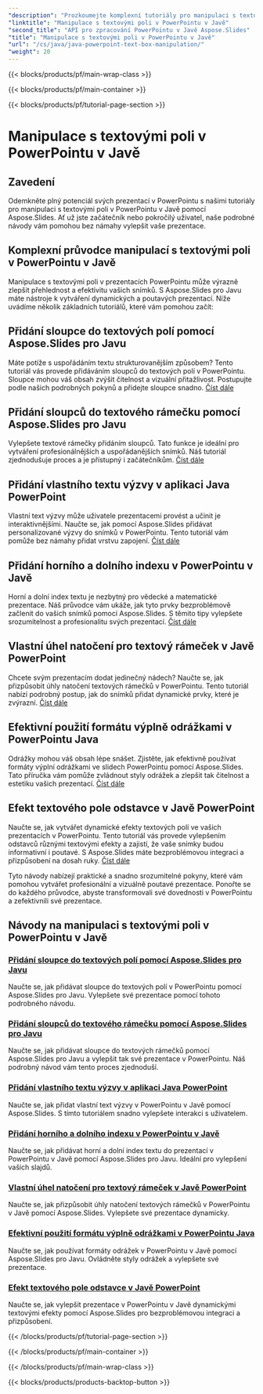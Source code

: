 ```yaml
---
"description": "Prozkoumejte komplexní tutoriály pro manipulaci s textovými poli v PowerPointu v Javě pomocí Aspose.Slides. Vylepšete své prezentace krok za krokem s našimi průvodci."
"linktitle": "Manipulace s textovými poli v PowerPointu v Javě"
"second_title": "API pro zpracování PowerPointu v Javě Aspose.Slides"
"title": "Manipulace s textovými poli v PowerPointu v Javě"
"url": "/cs/java/java-powerpoint-text-box-manipulation/"
"weight": 20
---
```


{{< blocks/products/pf/main-wrap-class >}}

{{< blocks/products/pf/main-container >}}

{{< blocks/products/pf/tutorial-page-section >}}

# Manipulace s textovými poli v PowerPointu v Javě

## Zavedení

Odemkněte plný potenciál svých prezentací v PowerPointu s našimi tutoriály pro manipulaci s textovými poli v PowerPointu v Javě pomocí Aspose.Slides. Ať už jste začátečník nebo pokročilý uživatel, naše podrobné návody vám pomohou bez námahy vylepšit vaše prezentace.

## Komplexní průvodce manipulací s textovými poli v PowerPointu v Javě

Manipulace s textovými poli v prezentacích PowerPointu může výrazně zlepšit přehlednost a efektivitu vašich snímků. S Aspose.Slides pro Javu máte nástroje k vytváření dynamických a poutavých prezentací. Níže uvádíme několik základních tutoriálů, které vám pomohou začít:

## Přidání sloupce do textových polí pomocí Aspose.Slides pro Javu
Máte potíže s uspořádáním textu strukturovanějším způsobem? Tento tutoriál vás provede přidáváním sloupců do textových polí v PowerPointu. Sloupce mohou váš obsah zvýšit čitelnost a vizuální přitažlivost. Postupujte podle našich podrobných pokynů a přidejte sloupce snadno. [Číst dále](./add-column-in-text-boxes/)

## Přidání sloupců do textového rámečku pomocí Aspose.Slides pro Javu
Vylepšete textové rámečky přidáním sloupců. Tato funkce je ideální pro vytváření profesionálnějších a uspořádanějších snímků. Náš tutoriál zjednodušuje proces a je přístupný i začátečníkům. [Číst dále](./add-columns-in-text-frame/)

## Přidání vlastního textu výzvy v aplikaci Java PowerPoint
Vlastní text výzvy může uživatele prezentacemi provést a učinit je interaktivnějšími. Naučte se, jak pomocí Aspose.Slides přidávat personalizované výzvy do snímků v PowerPointu. Tento tutoriál vám pomůže bez námahy přidat vrstvu zapojení. [Číst dále](./add-custom-prompt-text-java-powerpoint/)

## Přidání horního a dolního indexu v PowerPointu v Javě
Horní a dolní index textu je nezbytný pro vědecké a matematické prezentace. Náš průvodce vám ukáže, jak tyto prvky bezproblémově začlenit do vašich snímků pomocí Aspose.Slides. S těmito tipy vylepšete srozumitelnost a profesionalitu svých prezentací. [Číst dále](./add-superscript-subscript-text-java-powerpoint/)

## Vlastní úhel natočení pro textový rámeček v Javě PowerPoint
Chcete svým prezentacím dodat jedinečný nádech? Naučte se, jak přizpůsobit úhly natočení textových rámečků v PowerPointu. Tento tutoriál nabízí podrobný postup, jak do snímků přidat dynamické prvky, které je zvýrazní. [Číst dále](./custom-rotation-angle-text-frame-java-powerpoint/)

## Efektivní použití formátu výplně odrážkami v PowerPointu Java
Odrážky mohou váš obsah lépe snášet. Zjistěte, jak efektivně používat formáty výplní odrážkami ve slidech PowerPointu pomocí Aspose.Slides. Tato příručka vám pomůže zvládnout styly odrážek a zlepšit tak čitelnost a estetiku vašich prezentací. [Číst dále](./apply-bullet-fill-format-java-powerpoint/)

## Efekt textového pole odstavce v Javě PowerPoint
Naučte se, jak vytvářet dynamické efekty textových polí ve vašich prezentacích v PowerPointu. Tento tutoriál vás provede vylepšením odstavců různými textovými efekty a zajistí, že vaše snímky budou informativní i poutavé. S Aspose.Slides máte bezproblémovou integraci a přizpůsobení na dosah ruky. [Číst dále](./effect-text-box-paragraph-java-powerpoint/)

Tyto návody nabízejí praktické a snadno srozumitelné pokyny, které vám pomohou vytvářet profesionální a vizuálně poutavé prezentace. Ponořte se do každého průvodce, abyste transformovali své dovednosti v PowerPointu a zefektivnili své prezentace.
## Návody na manipulaci s textovými poli v PowerPointu v Javě
### [Přidání sloupce do textových polí pomocí Aspose.Slides pro Javu](./add-column-in-text-boxes/)
Naučte se, jak přidávat sloupce do textových polí v PowerPointu pomocí Aspose.Slides pro Javu. Vylepšete své prezentace pomocí tohoto podrobného návodu.
### [Přidání sloupců do textového rámečku pomocí Aspose.Slides pro Javu](./add-columns-in-text-frame/)
Naučte se, jak přidávat sloupce do textových rámečků pomocí Aspose.Slides pro Javu a vylepšit tak své prezentace v PowerPointu. Náš podrobný návod vám tento proces zjednoduší.
### [Přidání vlastního textu výzvy v aplikaci Java PowerPoint](./add-custom-prompt-text-java-powerpoint/)
Naučte se, jak přidat vlastní text výzvy v PowerPointu v Javě pomocí Aspose.Slides. S tímto tutoriálem snadno vylepšete interakci s uživatelem.
### [Přidání horního a dolního indexu v PowerPointu v Javě](./add-superscript-subscript-text-java-powerpoint/)
Naučte se, jak přidávat horní a dolní index textu do prezentací v PowerPointu v Javě pomocí Aspose.Slides pro Javu. Ideální pro vylepšení vašich slajdů.
### [Vlastní úhel natočení pro textový rámeček v Javě PowerPoint](./custom-rotation-angle-text-frame-java-powerpoint/)
Naučte se, jak přizpůsobit úhly natočení textových rámečků v PowerPointu v Javě pomocí Aspose.Slides. Vylepšete své prezentace dynamicky.
### [Efektivní použití formátu výplně odrážkami v PowerPointu Java](./apply-bullet-fill-format-java-powerpoint/)
Naučte se, jak používat formáty odrážek v PowerPointu v Javě pomocí Aspose.Slides pro Javu. Ovládněte styly odrážek a vylepšete své prezentace.
### [Efekt textového pole odstavce v Javě PowerPoint](./effect-text-box-paragraph-java-powerpoint/)
Naučte se, jak vylepšit prezentace v PowerPointu v Javě dynamickými textovými efekty pomocí Aspose.Slides pro bezproblémovou integraci a přizpůsobení.

{{< /blocks/products/pf/tutorial-page-section >}}

{{< /blocks/products/pf/main-container >}}

{{< /blocks/products/pf/main-wrap-class >}}

{{< blocks/products/products-backtop-button >}}